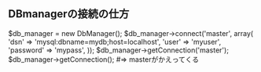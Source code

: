 ## DBmanagerの接続の仕方

$db_manager = new DbManager();
$db_manager->connect('master', array(
  'dsn' => 'mysql:dbname=mydb;host=localhost',
  'user' => 'myuser',
  'password' => 'mypass',
));
$db_manager->getConnection('master');
$db_manager->getConnection(); #=> masterがかえってくる
